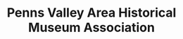 ---
layout: repo
title: "Penns Valley Area Historical Museum Association"
id: 13037
permalink: repos/13037/
---